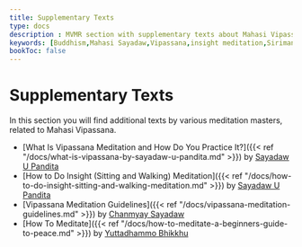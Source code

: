 ```yaml
---
title: Supplementary Texts
type: docs
description : MVMR section with supplementary texts about Mahasi Vipassana (Insight) meditation
keywords: [Buddhism,Mahasi Sayadaw,Vipassana,insight meditation,Sirimangalo, Sayadaw U Pandita]
bookToc: false
---
```


# Supplementary Texts

In this section you will find additional texts by various meditation masters, related to Mahasi Vipassana.

- [What Is Vipassana Meditation and How Do You Practice It?]({{< ref "/docs/what-is-vipassana-by-sayadaw-u-pandita.md" >}}) by [Sayadaw U Pandita](https://en.wikipedia.org/wiki/U_Pandita)
- [How to Do Insight (Sitting and Walking) Meditation]({{< ref "/docs/how-to-do-insight-sitting-and-walking-meditation.md" >}}) by [Sayadaw U Pandita](https://en.wikipedia.org/wiki/U_Pandita)
- [Vipassana Meditation Guidelines]({{< ref "/docs/vipassana-meditation-guidelines.md" >}}) by [Chanmyay Sayadaw](https://en.wikipedia.org/wiki/Chanmyay_Sayadaw) 
- [How To Meditate]({{< ref "/docs/how-to-meditate-a-beginners-guide-to-peace.md" >}}) by [Yuttadhammo Bhikkhu](https://yuttadhammo.sirimangalo.org/p/about.html)
